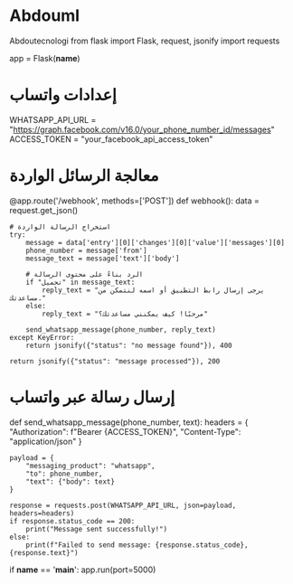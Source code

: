 # Abdouml
Abdoutecnologi
from flask import Flask, request, jsonify
import requests

app = Flask(__name__)

# إعدادات واتساب
WHATSAPP_API_URL = "https://graph.facebook.com/v16.0/your_phone_number_id/messages"
ACCESS_TOKEN = "your_facebook_api_access_token"

# معالجة الرسائل الواردة
@app.route('/webhook', methods=['POST'])
def webhook():
    data = request.get_json()

    # استخراج الرسالة الواردة
    try:
        message = data['entry'][0]['changes'][0]['value']['messages'][0]
        phone_number = message['from']
        message_text = message['text']['body']

        # الرد بناءً على محتوى الرسالة
        if "تحميل" in message_text:
            reply_text = "يرجى إرسال رابط التطبيق أو اسمه لنتمكن من مساعدتك."
        else:
            reply_text = "مرحبًا! كيف يمكنني مساعدتك؟"

        send_whatsapp_message(phone_number, reply_text)
    except KeyError:
        return jsonify({"status": "no message found"}), 400

    return jsonify({"status": "message processed"}), 200

# إرسال رسالة عبر واتساب
def send_whatsapp_message(phone_number, text):
    headers = {
        "Authorization": f"Bearer {ACCESS_TOKEN}",
        "Content-Type": "application/json"
    }

    payload = {
        "messaging_product": "whatsapp",
        "to": phone_number,
        "text": {"body": text}
    }

    response = requests.post(WHATSAPP_API_URL, json=payload, headers=headers)
    if response.status_code == 200:
        print("Message sent successfully!")
    else:
        print(f"Failed to send message: {response.status_code}, {response.text}")

if __name__ == '__main__':
    app.run(port=5000)

